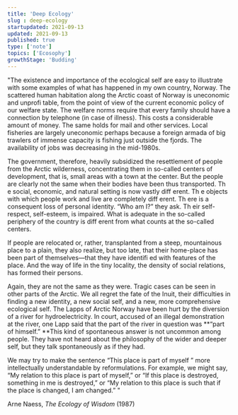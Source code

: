 ```yaml
---
title: 'Deep Ecology'
slug : deep-ecology
startupdated: 2021-09-13
updated: 2021-09-13
published: true
type: ['note']
topics: ['Ecosophy']
growthStage: 'Budding'
---
```


<SimpleCard width="700px">

<p> "The existence and importance of the ecological self are easy to illustrate with some examples of what has happened in my own country, Norway. The scattered human habitation along the Arctic coast of Norway is uneconomic and unprofi table, from the point of view of the current economic policy of our welfare state. The welfare norms require that every family should have a connection by telephone (in case of illness). This costs a considerable amount of money. The same holds for mail and other services. Local fisheries are largely uneconomic perhaps because a foreign armada of big trawlers of immense capacity is fishing just outside the fjords. The availability of jobs was decreasing in the mid-1980s. 
	
The government, therefore, heavily subsidized the resettlement of people from the Arctic wilderness, concentrating them in so-called centers of development, that is, small areas with a town at the center. But the people are clearly not the same when their bodies have been thus transported. Th e social, economic, and natural setting is now vastly diff erent. Th e objects with which people work and live are completely diff erent. Th ere is a consequent loss of personal identity. “Who am I?” they ask. Th eir self-respect, self-esteem, is impaired. What is adequate in the so-called periphery of the country is diff erent from what counts at the so-called centers. 
	
If people are relocated or, rather, transplanted from a steep, mountainous place to a plain, they also realize, but too late, that their home-place has been part of themselves—that they have identifi ed with features of the place. And the way of life in the tiny locality, the density of social relations, has formed their persons. 
	
Again, they are not the same as they were. Tragic cases can be seen in other parts of the Arctic. We all regret the fate of the Inuit, their difficulties in finding a new identity, a new social self, and a new, more comprehensive ecological self. The Lapps of Arctic Norway have been hurt by the diversion of a river for hydroelectricity. In court, accused of an illegal demonstration at the river, one Lapp said that the part of the river in question was **“part of himself.” **This kind of spontaneous answer is not uncommon among people. They have not heard about the philosophy of the wider and deeper self, but they talk spontaneously as if they had. 
	
We may try to make the sentence “This place is part of myself ” more intellectually understandable by reformulations. For example, we might say, “My relation to this place is part of myself,” or “If this place is destroyed, something in me is destroyed,” or “My relation to this place is such that if the place is changed, I am changed.” "
	
Arne Naess, *The Ecology of Wisdom* (1987)</p>

</SimpleCard>
